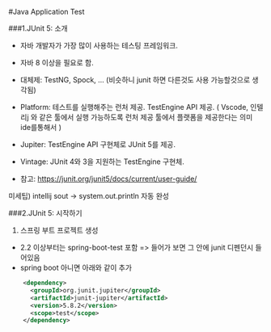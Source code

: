 #Java Application Test  

###1.JUnit 5: 소개
- 자바 개발자가 가장 많이 사용하는 테스팅 프레임워크.
- 자바  8 이상을 필요로 함.
- 대체제: TestNG, Spock, ...
(비슷하니 junit 하면 다른것도 사용 가능할것으로 생각됨) 
 
- Platform:  테스트를 실행해주는 런처 제공. TestEngine API 제공.
( Vscode, 인텔리j 와 같은 툴에서 실행 가능하도록 런처 제공 툴에서 플랫폼을 제공한다는 의미 ide를통해서 )
- Jupiter: TestEngine API 구현체로 JUnit 5를 제공.
- Vintage: JUnit 4와 3을 지원하는 TestEngine 구현체.

- 참고: https://junit.org/junit5/docs/current/user-guide/

미세팁) intellij sout -> system.out.println 자동 완성

###2.JUnit 5: 시작하기
1. 스프링 부트 프로젝트 생성
 - 2.2 이상부터는 spring-boot-test 포함 => 들어가 보면 그 안에 junit 디펜던시 들어있음
 - spring boot 아니면 아래와 같이 추가  

```xml
    <dependency>
      <groupId>org.junit.jupiter</groupId>
      <artifactId>junit-jupiter</artifactId>
      <version>5.8.2</version>
      <scope>test</scope>
    </dependency>
```